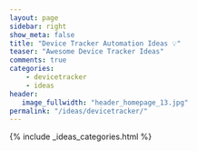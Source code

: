 ```yaml
---
layout: page
sidebar: right
show_meta: false
title: "Device Tracker Automation Ideas 💡"
teaser: "Awesome Device Tracker Ideas"
comments: true
categories:
    - devicetracker
    - ideas
header:
   image_fullwidth: "header_homepage_13.jpg"
permalink: "/ideas/devicetracker/"
---
```


{% include _ideas_categories.html %}